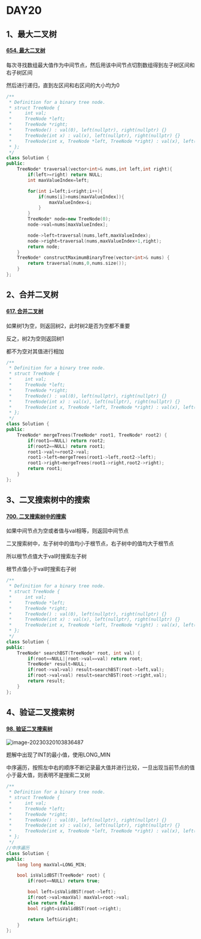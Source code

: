 # DAY20

## 1、最大二叉树

#### [654. 最大二叉树](https://leetcode.cn/problems/maximum-binary-tree/)

每次寻找数组最大值作为中间节点，然后用该中间节点切割数组得到左子树区间和右子树区间

然后进行递归，直到左区间和右区间的大小均为0

```c++
/**
 * Definition for a binary tree node.
 * struct TreeNode {
 *     int val;
 *     TreeNode *left;
 *     TreeNode *right;
 *     TreeNode() : val(0), left(nullptr), right(nullptr) {}
 *     TreeNode(int x) : val(x), left(nullptr), right(nullptr) {}
 *     TreeNode(int x, TreeNode *left, TreeNode *right) : val(x), left(left), right(right) {}
 * };
 */
class Solution {
public:
    TreeNode* traversal(vector<int>& nums,int left,int right){
        if(left>=right) return NULL;
        int maxValueIndex=left;

        for(int i=left;i<right;i++){
            if(nums[i]>nums[maxValueIndex]){
                maxValueIndex=i;
            }
        }
        TreeNode* node=new TreeNode(0);
        node->val=nums[maxValueIndex];

        node->left=traversal(nums,left,maxValueIndex);
        node->right=traversal(nums,maxValueIndex+1,right);
        return node;
    }
    TreeNode* constructMaximumBinaryTree(vector<int>& nums) {
        return traversal(nums,0,nums.size());
    }
};
```



## 2、合并二叉树

#### [617. 合并二叉树](https://leetcode.cn/problems/merge-two-binary-trees/)

如果树1为空，则返回树2，此时树2是否为空都不重要

反之，树2为空则返回树1

都不为空对其值进行相加

```c++
/**
 * Definition for a binary tree node.
 * struct TreeNode {
 *     int val;
 *     TreeNode *left;
 *     TreeNode *right;
 *     TreeNode() : val(0), left(nullptr), right(nullptr) {}
 *     TreeNode(int x) : val(x), left(nullptr), right(nullptr) {}
 *     TreeNode(int x, TreeNode *left, TreeNode *right) : val(x), left(left), right(right) {}
 * };
 */
class Solution {
public:
    TreeNode* mergeTrees(TreeNode* root1, TreeNode* root2) {
        if(root1==NULL) return root2;
        if(root2==NULL) return root1;
        root1->val+=root2->val;
        root1->left=mergeTrees(root1->left,root2->left);
        root1->right=mergeTrees(root1->right,root2->right);
        return root1;
    }
};
```



## 3、二叉搜索树中的搜索

#### [700. 二叉搜索树中的搜索](https://leetcode.cn/problems/search-in-a-binary-search-tree/)

如果中间节点为空或者值与val相等，则返回中间节点

二叉搜索树中，左子树中的值均小于根节点，右子树中的值均大于根节点

所以根节点值大于val时搜索左子树

根节点值小于val时搜索右子树

```c++
/**
 * Definition for a binary tree node.
 * struct TreeNode {
 *     int val;
 *     TreeNode *left;
 *     TreeNode *right;
 *     TreeNode() : val(0), left(nullptr), right(nullptr) {}
 *     TreeNode(int x) : val(x), left(nullptr), right(nullptr) {}
 *     TreeNode(int x, TreeNode *left, TreeNode *right) : val(x), left(left), right(right) {}
 * };
 */
class Solution {
public:
    TreeNode* searchBST(TreeNode* root, int val) {
        if(root==NULL||root->val==val) return root;
        TreeNode* result=NULL;
        if(root->val>val) result=searchBST(root->left,val);
        if(root->val<val) result=searchBST(root->right,val);
        return result;
    }
};
```



## 4、验证二叉搜索树

#### [98. 验证二叉搜索树](https://leetcode.cn/problems/validate-binary-search-tree/)

![image-20230320103836487](C:\Users\ct\AppData\Roaming\Typora\typora-user-images\image-20230320103836487.png)

题解中出现了INT的最小值，使用LONG_MIN

中序遍历，按照左中右的顺序不断记录最大值并进行比较，一旦出现当前节点的值小于最大值，则表明不是搜索二叉树

```c++
/**
 * Definition for a binary tree node.
 * struct TreeNode {
 *     int val;
 *     TreeNode *left;
 *     TreeNode *right;
 *     TreeNode() : val(0), left(nullptr), right(nullptr) {}
 *     TreeNode(int x) : val(x), left(nullptr), right(nullptr) {}
 *     TreeNode(int x, TreeNode *left, TreeNode *right) : val(x), left(left), right(right) {}
 * };
 */
//中序遍历
class Solution {
public:
    long long maxVal=LONG_MIN;

    bool isValidBST(TreeNode* root) {
        if(root==NULL) return true;

        bool left=isValidBST(root->left);
        if(root->val>maxVal) maxVal=root->val;
        else return false;
        bool right=isValidBST(root->right);

        return left&&right;
    }
};
```

